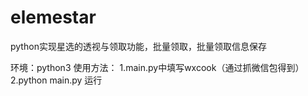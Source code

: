 # elemestar
python实现星选的透视与领取功能，批量领取，批量领取信息保存

环境：python3
使用方法：
1.main.py中填写wxcook（通过抓微信包得到）
2.python main.py 运行
